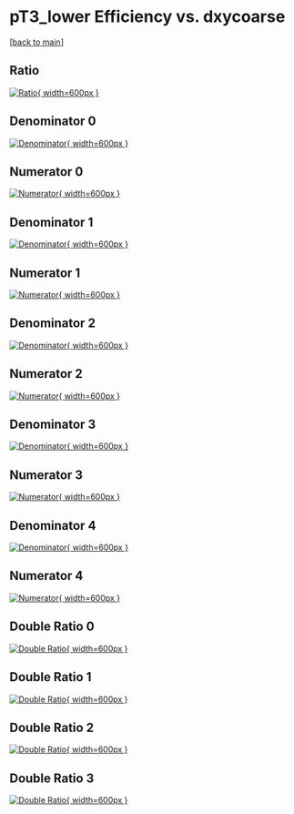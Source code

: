 # pT3_lower Efficiency vs. dxycoarse

[[back to main](./)]



## Ratio

[![Ratio](../mtv/var/pT3_lower_xtr_11_1_eff_dxycoarse.png){ width=600px }](../mtv/var/pT3_lower_xtr_11_1_eff_dxycoarse.pdf)

## Denominator 0

[![Denominator](../mtv/den/pT3_lower_xtr_11_1_eff_dxycoarse_den0.png){ width=600px }](../mtv/den/pT3_lower_xtr_11_1_eff_dxycoarse_den0.pdf)

## Numerator 0

[![Numerator](../mtv/num/pT3_lower_xtr_11_1_eff_dxycoarse_num0.png){ width=600px }](../mtv/num/pT3_lower_xtr_11_1_eff_dxycoarse_num0.pdf)

## Denominator 1

[![Denominator](../mtv/den/pT3_lower_xtr_11_1_eff_dxycoarse_den1.png){ width=600px }](../mtv/den/pT3_lower_xtr_11_1_eff_dxycoarse_den1.pdf)

## Numerator 1

[![Numerator](../mtv/num/pT3_lower_xtr_11_1_eff_dxycoarse_num1.png){ width=600px }](../mtv/num/pT3_lower_xtr_11_1_eff_dxycoarse_num1.pdf)

## Denominator 2

[![Denominator](../mtv/den/pT3_lower_xtr_11_1_eff_dxycoarse_den2.png){ width=600px }](../mtv/den/pT3_lower_xtr_11_1_eff_dxycoarse_den2.pdf)

## Numerator 2

[![Numerator](../mtv/num/pT3_lower_xtr_11_1_eff_dxycoarse_num2.png){ width=600px }](../mtv/num/pT3_lower_xtr_11_1_eff_dxycoarse_num2.pdf)

## Denominator 3

[![Denominator](../mtv/den/pT3_lower_xtr_11_1_eff_dxycoarse_den3.png){ width=600px }](../mtv/den/pT3_lower_xtr_11_1_eff_dxycoarse_den3.pdf)

## Numerator 3

[![Numerator](../mtv/num/pT3_lower_xtr_11_1_eff_dxycoarse_num3.png){ width=600px }](../mtv/num/pT3_lower_xtr_11_1_eff_dxycoarse_num3.pdf)

## Denominator 4

[![Denominator](../mtv/den/pT3_lower_xtr_11_1_eff_dxycoarse_den4.png){ width=600px }](../mtv/den/pT3_lower_xtr_11_1_eff_dxycoarse_den4.pdf)

## Numerator 4

[![Numerator](../mtv/num/pT3_lower_xtr_11_1_eff_dxycoarse_num4.png){ width=600px }](../mtv/num/pT3_lower_xtr_11_1_eff_dxycoarse_num4.pdf)

## Double Ratio 0

[![Double Ratio](../mtv/ratio/pT3_lower_xtr_11_1_eff_dxycoarse_ratio0.png){ width=600px }](../mtv/ratio/pT3_lower_xtr_11_1_eff_dxycoarse_ratio0.pdf)

## Double Ratio 1

[![Double Ratio](../mtv/ratio/pT3_lower_xtr_11_1_eff_dxycoarse_ratio1.png){ width=600px }](../mtv/ratio/pT3_lower_xtr_11_1_eff_dxycoarse_ratio1.pdf)

## Double Ratio 2

[![Double Ratio](../mtv/ratio/pT3_lower_xtr_11_1_eff_dxycoarse_ratio2.png){ width=600px }](../mtv/ratio/pT3_lower_xtr_11_1_eff_dxycoarse_ratio2.pdf)

## Double Ratio 3

[![Double Ratio](../mtv/ratio/pT3_lower_xtr_11_1_eff_dxycoarse_ratio3.png){ width=600px }](../mtv/ratio/pT3_lower_xtr_11_1_eff_dxycoarse_ratio3.pdf)

